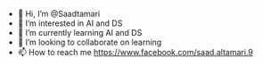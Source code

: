 - 👋 Hi, I’m @Saadtamari
- 👀 I’m interested in AI and DS
- 🌱 I’m currently learning AI and DS
- 💞️ I’m looking to collaborate on learning
- 📫 How to reach me 
https://www.facebook.com/saad.altamari.9
<!---
Saadtamari/Saadtamari is a ✨ special ✨ repository because its `README.md` (this file) appears on your GitHub profile.
You can click the Preview link to take a look at your changes.
--->
